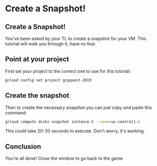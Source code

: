 # Create a Snapshot!

## Create a Snapshot!
You've been asked by your TL to create a snapshot for your VM.  This tutorial
will walk you through it, have no fear. 

## Point at your project
First set your project to the correct one to use for this tutorial:  
```bash
gcloud config set project gcpquest-2019
```

## Create the snapshot
Then to create the necessary snapshot you can just copy and paste this command:  

```bash
gcloud compute disks snapshot instance-2 --zone=us-central1-c 
``` 
This could take 20-30 seconds to execute. Don't worry, it's working. 


## Conclusion
You're all done! Close the window to go back to the game.